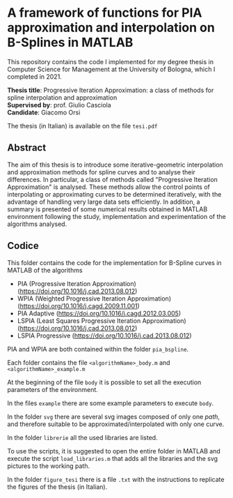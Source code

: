 
# A framework of functions for PIA approximation and interpolation on B-Splines in MATLAB

This repository contains the code I implemented for my degree thesis in Computer Science for Management at the University of Bologna, which I completed in 2021. 

**Thesis title**: Progressive Iteration Approximation: a class of methods for spline interpolation and approximation  
**Supervised by**: prof. Giulio Casciola  
**Candidate**: Giacomo Orsi

The thesis (in Italian) is available on the file `tesi.pdf`

## Abstract
The aim of this thesis is to introduce some iterative-geometric interpolation and approximation methods for spline curves and to analyse their differences. In particular, a class of methods called "Progressive Iteration Approximation" is analysed. These methods allow the control points of interpolating or approximating curves to be determined iteratively, with the advantage of handling very large data sets efficiently. In addition, a summary is presented of some numerical results obtained in MATLAB environment following the study, implementation and experimentation of the algorithms analysed.


## Codice 
This folder contains the code for the implementation for B-Spline curves in MATLAB of the algorithms
- PIA (Progressive Iteration Approximation) (https://doi.org/10.1016/j.cad.2013.08.012)
- WPIA (Weighted Progressive Iteration Approximation) (https://doi.org/10.1016/j.cagd.2009.11.001)
- PIA Adaptive (https://doi.org/10.1016/j.cagd.2012.03.005)
- LSPIA (Least Squares Progressive Iteration Approximation) (https://doi.org/10.1016/j.cad.2013.08.012)
- LSPIA Progressive (https://doi.org/10.1016/j.cad.2013.08.012)


PIA and WPIA are both contained within the folder `pia_bspline`. 

Each folder contains the file `<algorithmName>_body.m` and  `<algorithmName>_example.m`

At the beginning of the file  `body` it is possible to set all the execution parameters of the environment. 

In the files `example` there are some example parameters to execute `body`. 

In the folder `svg` there are several svg images composed of only one  *path*, and therefore suitable to be approximated/interpolated with only one curve. 

In the folder `librerie` all the used libraries are listed. 

To use the scripts, it is suggested to open the entire folder in MATLAB and execute the script `load_libraries.m` that adds all the libraries and the svg pictures to the working path. 

In the folder `figure_tesi` there is a file `.txt` with the instructions to replicate the figures of the thesis (in Italian). 